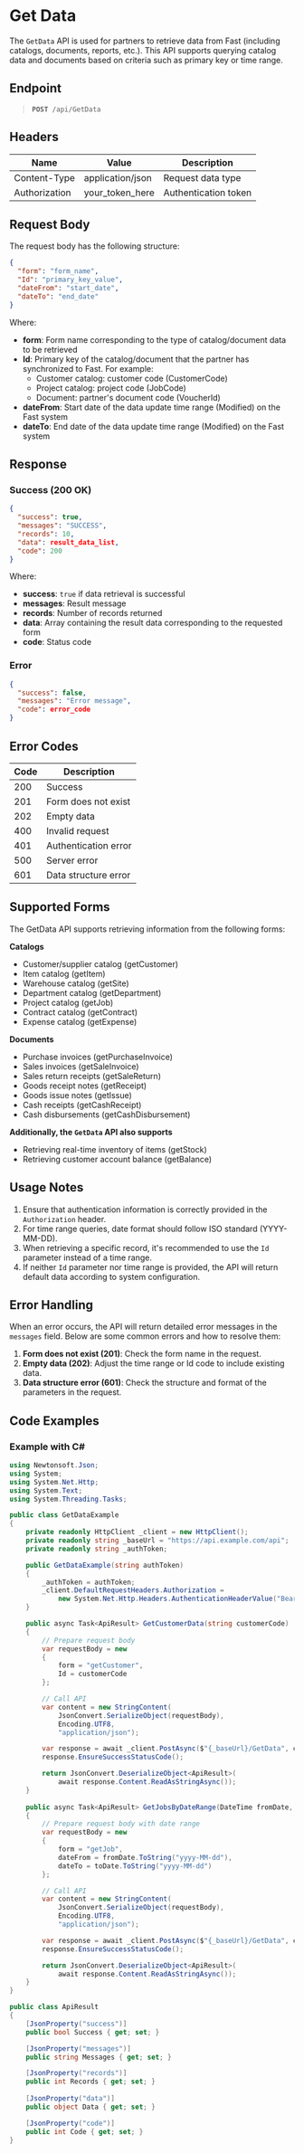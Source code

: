 # Get Data

The `GetData` API is used for partners to retrieve data from Fast (including catalogs, documents, reports, etc.). This API supports querying catalog data and documents based on criteria such as primary key or time range.

## Endpoint

<blockquote>
  <pre><code><b>POST</b> /api/GetData</code></pre>
</blockquote>

## Headers

| Name | Value | Description |
|-----|--------|-------|
| Content-Type | application/json | Request data type |
| Authorization | your_token_here | Authentication token |

## Request Body

The request body has the following structure:

```json
{
  "form": "form_name",
  "Id": "primary_key_value",
  "dateFrom": "start_date",
  "dateTo": "end_date"
}
```

Where:
- **form**: Form name corresponding to the type of catalog/document data to be retrieved
- **Id**: Primary key of the catalog/document that the partner has synchronized to Fast. For example:
  - Customer catalog: customer code (CustomerCode)
  - Project catalog: project code (JobCode)
  - Document: partner's document code (VoucherId)
- **dateFrom**: Start date of the data update time range (Modified) on the Fast system
- **dateTo**: End date of the data update time range (Modified) on the Fast system

## Response

### Success (200 OK)

```json
{
  "success": true,
  "messages": "SUCCESS",
  "records": 10,
  "data": result_data_list,
  "code": 200
}
```

Where:
- **success**: `true` if data retrieval is successful
- **messages**: Result message
- **records**: Number of records returned
- **data**: Array containing the result data corresponding to the requested form
- **code**: Status code

### Error

```json
{
  "success": false,
  "messages": "Error message",
  "code": error_code
}
```

## Error Codes

| Code | Description |
|----|-------|
| 200 | Success |
| 201 | Form does not exist |
| 202 | Empty data |
| 400 | Invalid request |
| 401 | Authentication error |
| 500 | Server error |
| 601 | Data structure error |

## Supported Forms

The GetData API supports retrieving information from the following forms:

**Catalogs**
- Customer/supplier catalog (getCustomer)
- Item catalog (getItem)
- Warehouse catalog (getSite)
- Department catalog (getDepartment)
- Project catalog (getJob)
- Contract catalog (getContract)
- Expense catalog (getExpense)

**Documents**
- Purchase invoices (getPurchaseInvoice)
- Sales invoices (getSaleInvoice)
- Sales return receipts (getSaleReturn)
- Goods receipt notes (getReceipt)
- Goods issue notes (getIssue)
- Cash receipts (getCashReceipt)
- Cash disbursements (getCashDisbursement)

**Additionally, the `GetData` API also supports**
- Retrieving real-time inventory of items (getStock)
- Retrieving customer account balance (getBalance)

## Usage Notes

1. Ensure that authentication information is correctly provided in the `Authorization` header.
2. For time range queries, date format should follow ISO standard (YYYY-MM-DD).
3. When retrieving a specific record, it's recommended to use the `Id` parameter instead of a time range.
4. If neither `Id` parameter nor time range is provided, the API will return default data according to system configuration.

## Error Handling

When an error occurs, the API will return detailed error messages in the `messages` field. Below are some common errors and how to resolve them:

1. **Form does not exist (201)**: Check the form name in the request.
2. **Empty data (202)**: Adjust the time range or Id code to include existing data.
3. **Data structure error (601)**: Check the structure and format of the parameters in the request.

## Code Examples

### Example with C#

```csharp
using Newtonsoft.Json;
using System;
using System.Net.Http;
using System.Text;
using System.Threading.Tasks;

public class GetDataExample
{
    private readonly HttpClient _client = new HttpClient();
    private readonly string _baseUrl = "https://api.example.com/api";
    private readonly string _authToken;

    public GetDataExample(string authToken)
    {
        _authToken = authToken;
        _client.DefaultRequestHeaders.Authorization = 
            new System.Net.Http.Headers.AuthenticationHeaderValue("Bearer", _authToken);
    }

    public async Task<ApiResult> GetCustomerData(string customerCode)
    {
        // Prepare request body
        var requestBody = new
        {
            form = "getCustomer",
            Id = customerCode
        };

        // Call API
        var content = new StringContent(
            JsonConvert.SerializeObject(requestBody),
            Encoding.UTF8,
            "application/json");

        var response = await _client.PostAsync($"{_baseUrl}/GetData", content);
        response.EnsureSuccessStatusCode();

        return JsonConvert.DeserializeObject<ApiResult>(
            await response.Content.ReadAsStringAsync());
    }
    
    public async Task<ApiResult> GetJobsByDateRange(DateTime fromDate, DateTime toDate)
    {
        // Prepare request body with date range
        var requestBody = new
        {
            form = "getJob",
            dateFrom = fromDate.ToString("yyyy-MM-dd"),
            dateTo = toDate.ToString("yyyy-MM-dd")
        };

        // Call API
        var content = new StringContent(
            JsonConvert.SerializeObject(requestBody),
            Encoding.UTF8,
            "application/json");

        var response = await _client.PostAsync($"{_baseUrl}/GetData", content);
        response.EnsureSuccessStatusCode();

        return JsonConvert.DeserializeObject<ApiResult>(
            await response.Content.ReadAsStringAsync());
    }
}

public class ApiResult
{
    [JsonProperty("success")]
    public bool Success { get; set; }

    [JsonProperty("messages")]
    public string Messages { get; set; }

    [JsonProperty("records")]
    public int Records { get; set; }
    
    [JsonProperty("data")]
    public object Data { get; set; }

    [JsonProperty("code")]
    public int Code { get; set; }
}
```